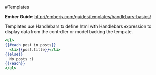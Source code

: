 #Templates

**Ember Guide**: http://emberjs.com/guides/templates/handlebars-basics/

Templates use Handlebars to define html with Handlebars expression to display data from the controller or model backing the template.

```handlebars
<ul>
{{#each post in posts}}
  <li>{{post.title}}</li>
{{else}}
  No posts :(
{{/each}}
</ul>
```